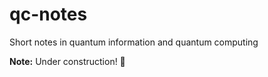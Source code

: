 # qc-notes
Short notes in quantum information and quantum computing

**Note:** Under construction! 🚧 
